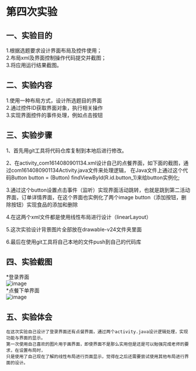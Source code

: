 ﻿# 第四次实验

 ## 一、实验目的
 1.根据选题要求设计界面布局及控件使用；<br>
 2.布局xml及界面控制操作代码提交并截图；<br>
 3.将应用运行结果截图。
 
 ## 二、实验内容
 1.使用一种布局方式，设计所选题目的界面<br>
 2.通过控件ID获取界面对象，执行相关操作<br>
 3.实现界面控件的事件处理，例如点击按钮
 
 ## 三、实验步骤
1、首先用git工具将代码仓库复制到本地后进行修改。

2、在activity_com1614080901134.xml设计自己的点餐界面，如下面的截图，通过com1614080901134Activity.java文件来处理逻辑，
 在Java文件上通过这个代码Button button = (Button) findViewById(R.id.button_1)来给button实例化;

3.通过这个button设置点击事件（监听）实现界面活动跳转，也就是跳到第二活动界面，订单详情界面，在这个界面也实例化了两个image button（添加按钮，删除按钮）实现食品的添加和删除

4.在这两个xml文件都是使用线性布局进行设计（linearLayout）

5.这次实验设计背景图片全部放在drawable-v24文件夹里面

6.最后在使用git工具将自己本地的文件push到自己的代码库

 
 ## 四、实验截图
 *登录界面<br>
 ![image](https://github.com/chenjiahui-xxz/android-labs-2018/blob/master/com1614080901134/3.png)<br>
 *点餐下单界面<br>
 ![image](https://github.com/chenjiahui-xxz/android-labs-2018/blob/master/com1614080901134/4.png)<br>
 

 
 ## 五、实验体会
    在这次实验自己设计了登录界面还有点餐界面，通过两个activity.java设计逻辑处理，实现功能与界面的显示。
    第一次使用自己喜欢的图片用于画界面，即使界面不是那么实用但是还是可以勉强完成老师的要求，在设置布局时，
    只是使用了自己现在了解的线性布局进行页面显示，觉得在之后还需要尝试使用其他布局进行界面的设计。
